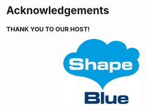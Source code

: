 <!-- .slide: data-background-image="images/cephdays-background-title-block_16:9.jpg" data-background-size="contain" -->
#  Acknowledgements <!-- .element: class="cephday-front-h1" -->


<!-- .slide: data-background-image="images/cephdays-background-slides-right16:9.png" data-background-size="contain" -->
### THANK YOU TO OUR HOST!

<center><img src="images/shapeblue.png" alt="HostLogos" style="width:40%"></center>
